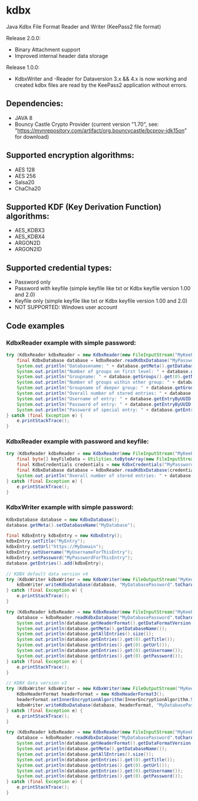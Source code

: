 # kdbx
Java Kdbx File Format Reader and Writer (KeePass2 file format)

Release 2.0.0:
- Binary Attachment support
- Improved internal header data storage

Release 1.0.0:
- KdbxWriter and -Reader for Dataversion 3.x && 4.x is now working and created kdbx files are read by the KeePass2 application without errors.

## Dependencies:
- JAVA 8
- Bouncy Castle Crypto Provider
    (current version "1.70", see: "https://mvnrepository.com/artifact/org.bouncycastle/bcprov-jdk15on" for download)

## Supported encryption algorithms:
- AES 128
- AES 256
- Salsa20
- ChaCha20

## Supported KDF (Key Derivation Function) algorithms:
- AES_KDBX3
- AES_KDBX4
- ARGON2D
- ARGON2ID

## Supported credential types:
- Password only
- Password with keyfile (simple keyfile like txt or Kdbx keyfile version 1.00 and 2.0)
- Keyfile only (simple keyfile like txt or Kdbx keyfile version 1.00 and 2.0)
- NOT SUPPORTED: Windows user account

## Code examples
### KdbxReader example with simple password:
```java
try (KdbxReader kdbxReader = new KdbxReader(new FileInputStream("MyKeePassDatabase.kdbx"))) {
	final KdbxDatabase database = kdbxReader.readKdbxDatabase("MyPassword".toCharArray());
	System.out.println("Databasename: " + database.getMeta().getDatabaseName()));
	System.out.println("Number of groups on first level: " + database.getGroups().size());
	System.out.println("Groupname: " + database.getGroups().get(0).getName());
	System.out.println("Number of groups within other group: " + database.getGroups().get(0).getGroups().size());
	System.out.println("Groupname of deeper group: " + database.getGroups().get(0).getGroups().get(0).getName());
	System.out.println("Overall number of stored entries: " + database.getAllEntries().size());
	System.out.println("Username of entry: " + database.getEntryByUUID(database.getGroups().get(0).getEntries().get(0)).getUsername());
	System.out.println("Password of entry: " + database.getEntryByUUID(database.getGroups().get(0).getEntries().get(0)).getPassword());
	System.out.println("Password of special entry: " + database.getEntryByUUID(KdbxUUID.fromHex("FE30E9479289424F81439234970F59AA")).getPassword());
} catch (final Exception e) {
	e.printStackTrace();
}
```

### KdbxReader example with password and keyfile:
```java
try (KdbxReader kdbxReader = new KdbxReader(new FileInputStream("MyKeePassDatabase.kdbx"))) {
	final byte[] keyFileData = Utilities.toByteArray(new FileInputStream("MyKeePassKeyFile.keyx"));
	final KdbxCredentials credentials = new KdbxCredentials("MyPassword".toCharArray(), keyFileData);
	final KdbxDatabase database = kdbxReader.readKdbxDatabase(credentials);
	System.out.println("Overall number of stored entries: " + database.getAllEntries().size());
} catch (final Exception e) {
	e.printStackTrace();
}
```

### KdbxWriter example with simple password:
```java
KdbxDatabase database = new KdbxDatabase();
database.getMeta().setDatabaseName("MyDatabase");

final KdbxEntry kdbxEntry = new KdbxEntry();
kdbxEntry.setTitle("MyEntry");
kdbxEntry.setUrl("https://MyDomain");
kdbxEntry.setUsername("MyUsernameForThisEntry");
kdbxEntry.setPassword("MyPasswordForThisEntry");
database.getEntries().add(kdbxEntry);

// KDBX default data version v4
try (KdbxWriter kdbxWriter = new KdbxWriter(new FileOutputStream("MyKeePassDatabase.kdbx"))) {
	kdbxWriter.writeKdbxDatabase(database, "MyDatabasePassword".toCharArray());
} catch (final Exception e) {
	e.printStackTrace();
}

try (KdbxReader kdbxReader = new KdbxReader(new FileInputStream("MyKeePassDatabase.kdbx"))) {
	database = kdbxReader.readKdbxDatabase("MyDatabasePassword".toCharArray());
	System.out.println(database.getHeaderFormat().getDataFormatVersion().toString());
	System.out.println(database.getMeta().getDatabaseName());
	System.out.println(database.getAllEntries().size());
	System.out.println(database.getEntries().get(0).getTitle());
	System.out.println(database.getEntries().get(0).getUrl());
	System.out.println(database.getEntries().get(0).getUsername());
	System.out.println(database.getEntries().get(0).getPassword());
} catch (final Exception e) {
	e.printStackTrace();
}

// KDBX data version v3
try (KdbxWriter kdbxWriter = new KdbxWriter(new FileOutputStream("MyKeePassDatabase_v3.kdbx"))) {
	KdbxHeaderFormat headerFormat = new KdbxHeaderFormat3();
	headerFormat.setInnerEncryptionAlgorithm(InnerEncryptionAlgorithm.SALSA20);
	kdbxWriter.writeKdbxDatabase(database, headerFormat, "MyDatabasePassword".toCharArray());
} catch (final Exception e) {
	e.printStackTrace();
}

try (KdbxReader kdbxReader = new KdbxReader(new FileInputStream("MyKeePassDatabase_v3.kdbx"))) {
	database = kdbxReader.readKdbxDatabase("MyDatabasePassword".toCharArray());
	System.out.println(database.getHeaderFormat().getDataFormatVersion().toString());
	System.out.println(database.getMeta().getDatabaseName());
	System.out.println(database.getAllEntries().size());
	System.out.println(database.getEntries().get(0).getTitle());
	System.out.println(database.getEntries().get(0).getUrl());
	System.out.println(database.getEntries().get(0).getUsername());
	System.out.println(database.getEntries().get(0).getPassword());
} catch (final Exception e) {
	e.printStackTrace();
}
```
